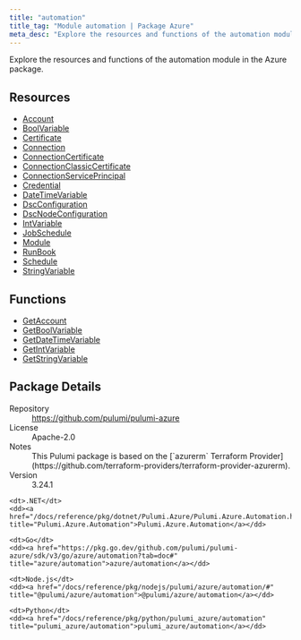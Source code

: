 ```yaml
---
title: "automation"
title_tag: "Module automation | Package Azure"
meta_desc: "Explore the resources and functions of the automation module in the Azure package."
---
```


<!-- WARNING: this file was generated by Pulumi Docs Generator. -->
<!-- Do not edit by hand unless you're certain you know what you are doing! -->

Explore the resources and functions of the automation module in the Azure package.

<h2 id="resources">Resources</h2>
<ul class="api">
    <li><a href="account" title="Account"><span class="symbol resource"></span>Account</a></li>
    <li><a href="boolvariable" title="BoolVariable"><span class="symbol resource"></span>BoolVariable</a></li>
    <li><a href="certificate" title="Certificate"><span class="symbol resource"></span>Certificate</a></li>
    <li><a href="connection" title="Connection"><span class="symbol resource"></span>Connection</a></li>
    <li><a href="connectioncertificate" title="ConnectionCertificate"><span class="symbol resource"></span>ConnectionCertificate</a></li>
    <li><a href="connectionclassiccertificate" title="ConnectionClassicCertificate"><span class="symbol resource"></span>ConnectionClassicCertificate</a></li>
    <li><a href="connectionserviceprincipal" title="ConnectionServicePrincipal"><span class="symbol resource"></span>ConnectionServicePrincipal</a></li>
    <li><a href="credential" title="Credential"><span class="symbol resource"></span>Credential</a></li>
    <li><a href="datetimevariable" title="DateTimeVariable"><span class="symbol resource"></span>DateTimeVariable</a></li>
    <li><a href="dscconfiguration" title="DscConfiguration"><span class="symbol resource"></span>DscConfiguration</a></li>
    <li><a href="dscnodeconfiguration" title="DscNodeConfiguration"><span class="symbol resource"></span>DscNodeConfiguration</a></li>
    <li><a href="intvariable" title="IntVariable"><span class="symbol resource"></span>IntVariable</a></li>
    <li><a href="jobschedule" title="JobSchedule"><span class="symbol resource"></span>JobSchedule</a></li>
    <li><a href="module" title="Module"><span class="symbol resource"></span>Module</a></li>
    <li><a href="runbook" title="RunBook"><span class="symbol resource"></span>RunBook</a></li>
    <li><a href="schedule" title="Schedule"><span class="symbol resource"></span>Schedule</a></li>
    <li><a href="stringvariable" title="StringVariable"><span class="symbol resource"></span>StringVariable</a></li>
</ul>

<h2 id="functions">Functions</h2>
<ul class="api">
    <li><a href="getaccount" title="GetAccount"><span class="symbol function"></span>GetAccount</a></li>
    <li><a href="getboolvariable" title="GetBoolVariable"><span class="symbol function"></span>GetBoolVariable</a></li>
    <li><a href="getdatetimevariable" title="GetDateTimeVariable"><span class="symbol function"></span>GetDateTimeVariable</a></li>
    <li><a href="getintvariable" title="GetIntVariable"><span class="symbol function"></span>GetIntVariable</a></li>
    <li><a href="getstringvariable" title="GetStringVariable"><span class="symbol function"></span>GetStringVariable</a></li>
</ul>

<h2 id="package-details">Package Details</h2>
<dl class="package-details">
	<dt>Repository</dt>
	<dd><a href="https://github.com/pulumi/pulumi-azure">https://github.com/pulumi/pulumi-azure</a></dd>
	<dt>License</dt>
	<dd>Apache-2.0</dd>
	<dt>Notes</dt>
	<dd>This Pulumi package is based on the [`azurerm` Terraform Provider](https://github.com/terraform-providers/terraform-provider-azurerm).</dd>
	<dt>Version</dt>
	<dd>3.24.1</dd>
</dl>



<dl class="tabular">

    <dt>.NET</dt>
    <dd><a href="/docs/reference/pkg/dotnet/Pulumi.Azure/Pulumi.Azure.Automation.html" title="Pulumi.Azure.Automation">Pulumi.Azure.Automation</a></dd>

    <dt>Go</dt>
    <dd><a href="https://pkg.go.dev/github.com/pulumi/pulumi-azure/sdk/v3/go/azure/automation?tab=doc#" title="azure/automation">azure/automation</a></dd>

    <dt>Node.js</dt>
    <dd><a href="/docs/reference/pkg/nodejs/pulumi/azure/automation/#" title="@pulumi/azure/automation">@pulumi/azure/automation</a></dd>

    <dt>Python</dt>
    <dd><a href="/docs/reference/pkg/python/pulumi_azure/automation" title="pulumi_azure/automation">pulumi_azure/automation</a></dd>

</dl>

